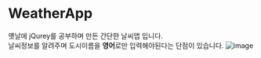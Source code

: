 # WeatherApp

옛날에 jQurey를 공부하며 만든 간단한 날씨앱 입니다.<br/>
날씨정보를 알려주며 도시이름을 **영어**로만 입력해야된다는 단점이 있습니다.
![image](https://user-images.githubusercontent.com/101560583/223720193-1c2a63cf-e041-4be1-b037-b77d9adafc80.png)
